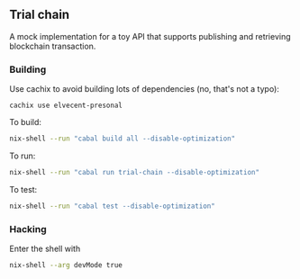 ## Trial chain

A mock implementation for a toy API that supports publishing and retrieving blockchain transaction.

### Building

Use cachix to avoid building lots of dependencies (no, that's not a typo):
```
cachix use elvecent-presonal
```

To build:
```bash
nix-shell --run "cabal build all --disable-optimization"
```
To run:
```bash
nix-shell --run "cabal run trial-chain --disable-optimization"
```

To test:
```bash
nix-shell --run "cabal test --disable-optimization"
```

### Hacking

Enter the shell with

```bash
nix-shell --arg devMode true
```
